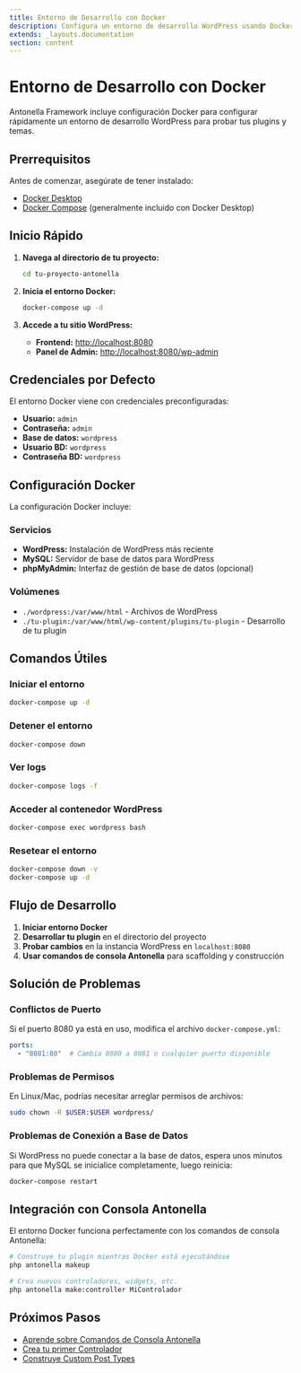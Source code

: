 ```yaml
---
title: Entorno de Desarrollo con Docker
description: Configura un entorno de desarrollo WordPress usando Docker para probar Antonella Framework
extends: _layouts.documentation
section: content
---
```


# Entorno de Desarrollo con Docker

Antonella Framework incluye configuración Docker para configurar rápidamente un entorno de desarrollo WordPress para probar tus plugins y temas.

## Prerrequisitos

Antes de comenzar, asegúrate de tener instalado:

- [Docker Desktop](https://www.docker.com/products/docker-desktop)
- [Docker Compose](https://docs.docker.com/compose/install/) (generalmente incluido con Docker Desktop)

## Inicio Rápido

1. **Navega al directorio de tu proyecto:**
   ```bash
   cd tu-proyecto-antonella
   ```

2. **Inicia el entorno Docker:**
   ```bash
   docker-compose up -d
   ```

3. **Accede a tu sitio WordPress:**
   - **Frontend:** [http://localhost:8080](http://localhost:8080)
   - **Panel de Admin:** [http://localhost:8080/wp-admin](http://localhost:8080/wp-admin)

## Credenciales por Defecto

El entorno Docker viene con credenciales preconfiguradas:

- **Usuario:** `admin`
- **Contraseña:** `admin`
- **Base de datos:** `wordpress`
- **Usuario BD:** `wordpress`
- **Contraseña BD:** `wordpress`

## Configuración Docker

La configuración Docker incluye:

### Servicios

- **WordPress:** Instalación de WordPress más reciente
- **MySQL:** Servidor de base de datos para WordPress
- **phpMyAdmin:** Interfaz de gestión de base de datos (opcional)

### Volúmenes

- `./wordpress:/var/www/html` - Archivos de WordPress
- `./tu-plugin:/var/www/html/wp-content/plugins/tu-plugin` - Desarrollo de tu plugin

## Comandos Útiles

### Iniciar el entorno
```bash
docker-compose up -d
```

### Detener el entorno
```bash
docker-compose down
```

### Ver logs
```bash
docker-compose logs -f
```

### Acceder al contenedor WordPress
```bash
docker-compose exec wordpress bash
```

### Resetear el entorno
```bash
docker-compose down -v
docker-compose up -d
```

## Flujo de Desarrollo

1. **Iniciar entorno Docker**
2. **Desarrollar tu plugin** en el directorio del proyecto
3. **Probar cambios** en la instancia WordPress en `localhost:8080`
4. **Usar comandos de consola Antonella** para scaffolding y construcción

## Solución de Problemas

### Conflictos de Puerto
Si el puerto 8080 ya está en uso, modifica el archivo `docker-compose.yml`:

```yaml
ports:
  - "8081:80"  # Cambia 8080 a 8081 o cualquier puerto disponible
```

### Problemas de Permisos
En Linux/Mac, podrías necesitar arreglar permisos de archivos:

```bash
sudo chown -R $USER:$USER wordpress/
```

### Problemas de Conexión a Base de Datos
Si WordPress no puede conectar a la base de datos, espera unos minutos para que MySQL se inicialice completamente, luego reinicia:

```bash
docker-compose restart
```

## Integración con Consola Antonella

El entorno Docker funciona perfectamente con los comandos de consola Antonella:

```bash
# Construye tu plugin mientras Docker está ejecutándose
php antonella makeup

# Crea nuevos controladores, widgets, etc.
php antonella make:controller MiControlador
```

## Próximos Pasos

- [Aprende sobre Comandos de Consola Antonella](/es/docs/console)
- [Crea tu primer Controlador](/es/docs/controllers)
- [Construye Custom Post Types](/es/docs/custom-post-types)
